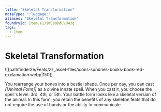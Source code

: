 ```yaml
---
title: "Skeletal Transformation"
noteType: ":luggage:"
aliases: "Skeletal Transformation"
foundryId: Item.e1JjWJs9DduVU43g
tags:
  - Item
---
```


# Skeletal Transformation
![[pathfinder2e/Feats/zz_asset-files/icons-sundries-books-book-red-exclamation.webp|150]]

You rearrange your bones into a bestial shape. Once per day, you can cast _[[Animal Form]]_ as a divine innate spell. When you cast it, you choose the spell's level: 3rd, 4th, or 5th. Your battle form looks like a skeletal version of the animal. In this form, you retain the benefits of any skeleton feats that do not require the use of hands or the ability to communicate.
